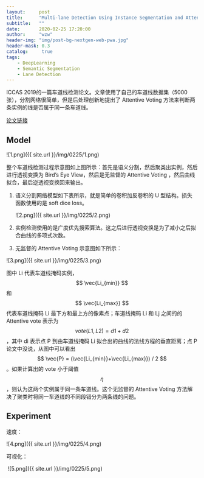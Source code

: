 ```yaml
---
layout:     post
title:      "Multi-lane Detection Using Instance Segmentation and Attentive Voting "
subtitle:   ""
date:       2020-02-25 17:20:00
author:     "wzw"
header-img: "img/post-bg-nextgen-web-pwa.jpg"
header-mask: 0.3
catalog:     true
tags:
    - DeepLearning
    - Semantic Segmentation
    - Lane Detection
---
```

<script type="text/javascript" async src="https://cdn.mathjax.org/mathjax/latest/MathJax.js?config=TeX-MML-AM_CHTML"> </script>
ICCAS 2019的一篇车道线检测论文。文章使用了自己的车道线数据集（5000张），分割网络很简单，但是后处理创新地提出了 Attentive Voting 方法来判断两条实例的线是否属于同一条车道线。

[论文链接][paper-link]

## Model

![1.png]({{ site.url }}/img/0225/1.png)

整个车道线检测过程示意图如上图所示：首先是语义分割，然后聚类出实例，然后进行透视变换为 Bird’s Eye View，然后是无监督的 Attentive Voting ，然后曲线拟合，最后逆透视变换回来输出。

1. 语义分割网络模型如下表所示，就是简单的卷积加反卷积的 U 型结构。损失函数使用的是  soft dice loss。

   ![2.png]({{ site.url }}/img/0225/2.png)

2. 实例检测使用的是广度优先搜索算法。这之后进行透视变换是为了减小之后拟合曲线的多项式次数。

3. 无监督的 Attentive Voting 示意图如下所示：

![3.png]({{ site.url }}/img/0225/3.png)

图中 Li 代表车道线掩码实例，
$$
\vec{Li_{min}}
$$
和
$$
\vec{Li_{max}}
$$
代表车道线掩码 Li 最下方和最上方的像素点；车道线掩码 Li 和 Lj 之间的的 Attentive vote 表示为
$$
vote(L1,L2) = d1 + d2
$$
，其中 di 表示点 P 到由车道线掩码 Li 拟合出的曲线的法线方程的垂直距离；点 P 论文中没说，从图中可以看出
$$
\vec{P} = (\vec{Li_{min}}+\vec{Li_{max}}) / 2
$$
。如果计算出的 vote 小于阈值
$$
\eta
$$
，则认为这两个实例属于同一条车道线。这个无监督的 Attentive Voting 方法解决了聚类时将同一车道线的不同段错分为两条线的问题。

## Experiment

速度：

![4.png]({{ site.url }}/img/0225/4.png)

可视化：

​	![5.png]({{ site.url }}/img/0225/5.png)



[paper-link]: https://arxiv.org/abs/2001.00236

